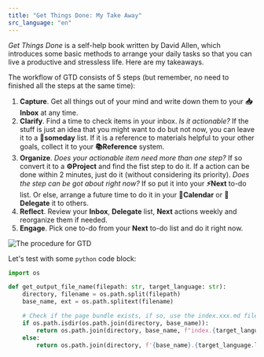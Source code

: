 ```yaml
---
title: "Get Things Done: My Take Away"
src_language: "en"
---
```


*Get Things Done* is a self-help book written by David Allen, which introduces some basic methods to arrange your daily tasks so that you can live a productive and stressless life. Here are my takeaways.

The workflow of GTD consists of 5 steps (but remember, no need to finished all the steps at the same time):

1. **Capture**. Get all things out of your mind and write down them to your **📥Inbox** at any time.
2. **Clarify**. Find a time to check items in your inbox. *Is it actionable?* If the stuff is just an idea that you might want to do but not now, you can leave it to a **🔮someday** list. If it is a reference to materials helpful to your other goals, collect it to your **📚Reference** system.
3. **Organize**. *Does your actionable item need more than one step?* If so convert it to a **⚙️Project** and find the fist step to do it. If a action can be done within 2 minutes, just do it (without considering its priority). *Does the step can be got about right now?* If so put it into your **⚡️Next** to-do list. Or else, arrange a future time to do it in your **📅Calendar** or **🤝Delegate** it to others.
4. **Reflect**. Review your **Inbox**, **Delegate** list, **Next** actions weekly and reorganize them if needed.
5. **Engage**. Pick one to-do from your **Next** to-do list and do it right now.

![The procedure for GTD](https://assets.website-files.com/608aecd1e643ecaa961a7a67/634cd40129d4e1311a6c292a_GTD%2001.png)

Let's test with some `python` code block:

```python
import os

def get_output_file_name(filepath: str, target_language: str):
    directory, filename = os.path.split(filepath)
    base_name, ext = os.path.splitext(filename)

    # Check if the page bundle exists, if so, use the index.xxx.md file
    if os.path.isdir(os.path.join(directory, base_name)):
        return os.path.join(directory, base_name, f"index.{target_language.lower()}{ext}")
    else:
        return os.path.join(directory, f'{base_name}.{target_language.lower()}{ext}')

```

